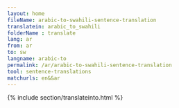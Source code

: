 ```yaml
---
layout: home
fileName: arabic-to-swahili-sentence-translation
translatein: arabic_to_swahili
folderName : translate
lang: ar
from: ar
to: sw
langname: arabic-to
permalink: /ar/arabic-to-swahili-sentence-translation
tool: sentence-translations
matchurls: en&&ar
---
```

{% include section/translateinto.html %}
